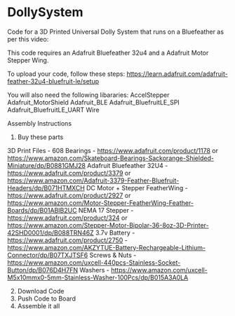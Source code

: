 # DollySystem
Code for a 3D Printed Universal Dolly System that runs on a Bluefeather as per this video:



This code requires an Adafruit Bluefeather 32u4 and a Adafruit Motor Stepper Wing.  

To upload your code, follow these steps:  https://learn.adafruit.com/adafruit-feather-32u4-bluefruit-le/setup

You will also need the following libararies:
AccelStepper
Adafruit_MotorShield
Adafruit_BLE
Adafruit_BluefruitLE_SPI
Adafruit_BluefruitLE_UART
Wire

Assembly Instructions

1) Buy these parts
  
3D Print Files - 
608 Bearings - https://www.adafruit.com/product/1178 or https://www.amazon.com/Skateboard-Bearings-Sackorange-Shielded-Miniature/dp/B0881GMJ28
Adafruit Bluefeather 32U4 - https://www.adafruit.com/product/3379 or https://www.amazon.com/Adafruit-3379-Feather-Bluefruit-Headers/dp/B071HTMXCH
DC Motor + Stepper FeatherWing - https://www.adafruit.com/product/2927 or https://www.amazon.com/Motor-Stepper-FeatherWing-Feather-Boards/dp/B01ABIB2UC
NEMA 17 Stepper - https://www.adafruit.com/product/324 or https://www.amazon.com/Stepper-Motor-Bipolar-36-8oz-3D-Printer-42SHD0001/dp/B088TRN46Z
3.7v Battery - https://www.adafruit.com/product/2750 - https://www.amazon.com/AKZYTUE-Battery-Rechargeable-Lithium-Connector/dp/B07TXJTSF6
Screws & Nuts - https://www.amazon.com/uxcell-440pcs-Stainless-Socket-Button/dp/B076D4H7FN
Washers - https://www.amazon.com/uxcell-M5x10mmx0-5mm-Stainless-Washer-100Pcs/dp/B015A3A0LA
  
2) Download Code
3) Push Code to Board
4) Assemble it all
